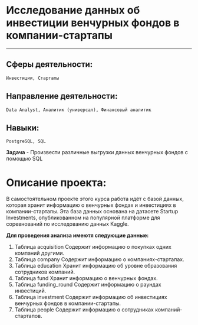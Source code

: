 # Исследование данных об инвестиции венчурных фондов в компании-стартапы
________________
## Сферы деятельности: 
`Инвестиции, Стартапы`

## Направление деятельности: 
`Data Analyst, Аналитик (универсал), Финансовый аналитик`

## Навыки:
`PostgreSQL, SQL`

**Задача** - Произвести различные выгрузки данных венчурных фондов с помощью SQL

# Описание проекта: 
В самостоятельном проекте этого курса работа идёт с базой данных, которая хранит информацию о венчурных фондах и инвестициях в компании-стартапы. Эта база данных основана на датасете Startup Investments, опубликованном на популярной платформе для соревнований по исследованию данных Kaggle.

**Для проведения анализа имеютя следующие данные:**

1) Таблица acquisition
Содержит информацию о покупках одних компаний другими.
2) Таблица company
Содержит информацию о компаниях-стартапах.
3) Таблица education
Хранит информацию об уровне образования сотрудников компаний.
4) Таблица fund
Хранит информацию о венчурных фондах. 
5) Таблица funding_round
Содержит информацию о раундах инвестиций. 
6) Таблица investment
Содержит информацию об инвестициях венчурных фондов в компании-стартапы.
7) Таблица people
Содержит информацию о сотрудниках компаний-стартапов.
